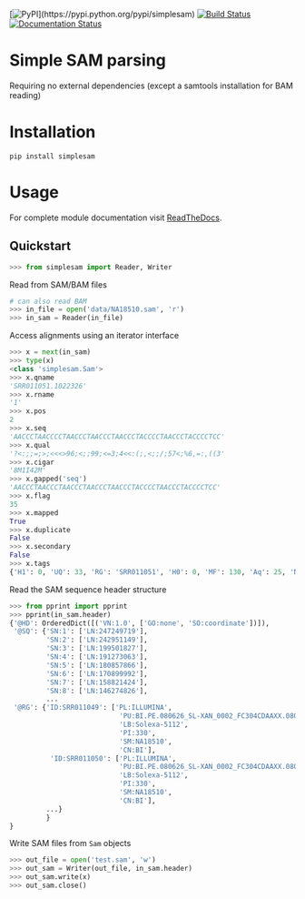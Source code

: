 [![PyPI](https://img.shields.io/pypi/v/simplesam.svg?)](https://pypi.python.org/pypi/simplesam)
[![Build Status](https://travis-ci.org/mdshw5/simplesam.svg?branch=master)](https://travis-ci.org/mdshw5/simplesam)
[![Documentation Status](https://readthedocs.org/projects/simplesam/badge/?version=latest)](http://simplesam.readthedocs.io/en/latest/?badge=latest)

# Simple SAM parsing
Requiring no external dependencies (except a samtools installation for BAM reading)

# Installation
`pip install simplesam`

# Usage
For complete module documentation visit [ReadTheDocs](http://simplesam.readthedocs.io).

## Quickstart

```python
>>> from simplesam import Reader, Writer
```

Read from SAM/BAM files
```python
# can also read BAM
>>> in_file = open('data/NA18510.sam', 'r')
>>> in_sam = Reader(in_file)
```

Access alignments using an iterator interface
```python
>>> x = next(in_sam)
>>> type(x)
<class 'simplesam.Sam'>
>>> x.qname
'SRR011051.1022326'
>>> x.rname
'1'
>>> x.pos
2
>>> x.seq
'AACCCTAACCCCTAACCCTAACCCTAACCCTACCCCTAACCCTACCCCTCC'
>>> x.qual
'?<:;;=;>;<<<>96;<;;99;<=3;4<<:(;,<;;/;57<;%6,=:,((3'
>>> x.cigar
'8M1I42M'
>>> x.gapped('seq')
'AACCCTAACCCTAACCCTAACCCTAACCCTACCCCTAACCCTACCCCTCC'
>>> x.flag
35
>>> x.mapped
True
>>> x.duplicate
False
>>> x.secondary
False
>>> x.tags
{'H1': 0, 'UQ': 33, 'RG': 'SRR011051', 'H0': 0, 'MF': 130, 'Aq': 25, 'NM': 2}
```

Read the SAM sequence header structure
```python
>>> from pprint import pprint
>>> pprint(in_sam.header)
{'@HD': OrderedDict([('VN:1.0', ['GO:none', 'SO:coordinate'])]),
 '@SQ': {'SN:1': ['LN:247249719'],
         'SN:2': ['LN:242951149'],
         'SN:3': ['LN:199501827'],
         'SN:4': ['LN:191273063'],
         'SN:5': ['LN:180857866'],
         'SN:6': ['LN:170899992'],
         'SN:7': ['LN:158821424'],
         'SN:8': ['LN:146274826'],
         ...
 '@RG': {'ID:SRR011049': ['PL:ILLUMINA',
                           'PU:BI.PE.080626_SL-XAN_0002_FC304CDAAXX.080630_SL-XAN_0007_FC304CDAAXX.5',
                           'LB:Solexa-5112',
                           'PI:330',
                           'SM:NA18510',
                           'CN:BI'],
          'ID:SRR011050': ['PL:ILLUMINA',
                           'PU:BI.PE.080626_SL-XAN_0002_FC304CDAAXX.080630_SL-XAN_0007_FC304CDAAXX.6',
                           'LB:Solexa-5112',
                           'PI:330',
                           'SM:NA18510',
                           'CN:BI'],
         ...}
         }
}
```

Write SAM files from `Sam` objects
```python
>>> out_file = open('test.sam', 'w')
>>> out_sam = Writer(out_file, in_sam.header)
>>> out_sam.write(x)
>>> out_sam.close()
```
